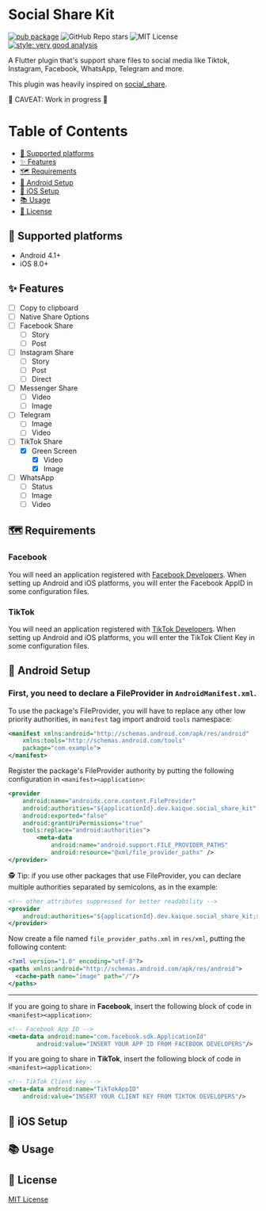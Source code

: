 # Social Share Kit
[![pub package](https://img.shields.io/pub/v/social_share_kit.svg)](https://pub.dartlang.org/packages/social_share_kit)
![GitHub Repo stars](https://img.shields.io/github/stars/kaiquegazola/social_share_kit)
![MIT License](https://img.shields.io/github/license/kaiquegazola/social_share_kit)
[![style: very good analysis](https://img.shields.io/badge/style-very_good_analysis-B22C89.svg)](https://pub.dev/packages/very_good_analysis)

A Flutter plugin that's support share files to social media like Tiktok, Instagram, Facebook, WhatsApp, Telegram and more.

This plugin was heavily inspired on [social_share](https://pub.dev/packages/social_share).

🚧 CAVEAT: Work in progress 🚧

# Table of Contents
* [📱 Supported platforms](#-supported-platforms)
* [✨ Features](#-features)
* [🗺 Requirements](#-requirements)
* [🤖 Android Setup](#-android-setup)
* [🍎 iOS Setup](#-ios-setup)
* [📚 Usage](#-usage)
* [📑 License](#-license)

## 📱 Supported platforms
- Android 4.1+
- iOS 8.0+

## ✨ Features
- [ ] Copy to clipboard
- [ ] Native Share Options
- [ ] Facebook Share
  - [ ] Story
  - [ ] Post
- [ ] Instagram Share
  - [ ] Story
  - [ ] Post
  - [ ] Direct
- [ ] Messenger Share
  - [ ] Video
  - [ ] Image
- [ ] Telegram
  - [ ] Image
  - [ ] Video
- [ ] TikTok Share
  - [x] Green Screen
    - [x] Video
    - [x] Image
- [ ] WhatsApp
  - [ ] Status
  - [ ] Image
  - [ ] Video

## 🗺 Requirements

### Facebook
You will need an application registered with [Facebook Developers](https://developers.facebook.com/apps/).
When setting up Android and iOS platforms, you will enter the Facebook AppID in some configuration files.

### TikTok
You will need an application registered with [TikTok Developers](https://developers.tiktok.com/doc/getting-started-create-an-app/).
When setting up Android and iOS platforms, you will enter the TikTok Client Key in some configuration files.

## 🤖 Android Setup

### First, you need to declare a FileProvider in `AndroidManifest.xml`.
To use the package's FileProvider, you will have to replace any other low priority authorities, in `manifest` tag import android `tools` namespace:

```xml
<manifest xmlns:android="http://schemas.android.com/apk/res/android"
    xmlns:tools="http://schemas.android.com/tools"
    package="com.example">
</manifest>
```

Register the package's FileProvider authority by putting the following configuration in `<manifest><application>`:

```xml
<provider
    android:name="androidx.core.content.FileProvider"
    android:authorities="${applicationId}.dev.kaique.social_share_kit"
    android:exported="false"
    android:grantUriPermissions="true"
    tools:replace="android:authorities">
        <meta-data
            android:name="android.support.FILE_PROVIDER_PATHS"
            android:resource="@xml/file_provider_paths" />
</provider>
```

🕵 Tip: if you use other packages that use FileProvider, you can declare multiple authorities separated by semicolons, as in the example:

```xml
<!-- other attributes suppressed for better readability -->
<provider
    android:authorities="${applicationId}.dev.kaique.social_share_kit;${applicationId}.com.shekarmudaliyar.social_share">
</provider>
```

Now create a file named `file_provider_paths.xml` in `res/xml`, putting the following content:

```xml
<?xml version="1.0" encoding="utf-8"?>
<paths xmlns:android="http://schemas.android.com/apk/res/android">
  <cache-path name="image" path="/"/>
</paths>
```

---

If you are going to share in **Facebook**, insert the following block of code in `<manifest><application>`:
```xml
<!-- Facebook App ID -->
<meta-data android:name="com.facebook.sdk.ApplicationId"
        android:value="INSERT YOUR APP ID FROM FACEBOOK DEVELOPERS"/>
```

If you are going to share in **TikTok**, insert the following block of code in `<manifest><application>`:
```xml
<!-- TikTok Client key -->
<meta-data android:name="TikTokAppID"
    android:value="INSERT YOUR CLIENT KEY FROM TIKTOK DEVELOPERS"/>
```

## 🍎 iOS Setup

## 📚 Usage

## 📑 License
[MIT License](LICENSE)

